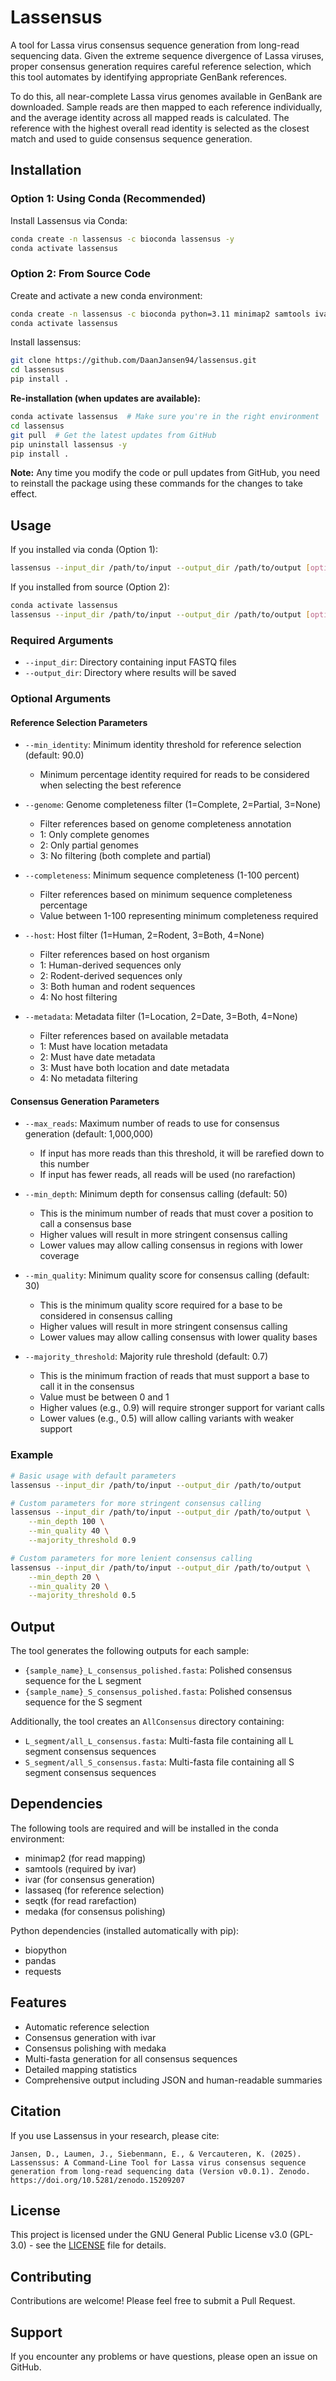 # Lassensus
A tool for Lassa virus consensus sequence generation from long-read sequencing data. Given the extreme sequence divergence of Lassa viruses, proper consensus generation requires careful reference selection, which this tool automates by identifying appropriate GenBank references.

To do this, all near-complete Lassa virus genomes available in GenBank are downloaded. Sample reads are then mapped to each reference individually, and the average identity across all mapped reads is calculated. The reference with the highest overall read identity is selected as the closest match and used to guide consensus sequence generation.

## Installation

### Option 1: Using Conda (Recommended)
Install Lassensus via Conda:

```bash
conda create -n lassensus -c bioconda lassensus -y
conda activate lassensus
```

### Option 2: From Source Code
Create and activate a new conda environment:

```bash
conda create -n lassensus -c bioconda python=3.11 minimap2 samtools ivar lassaseq seqtk medaka -y
conda activate lassensus
```

Install lassensus:

```bash
git clone https://github.com/DaanJansen94/lassensus.git
cd lassensus
pip install .
```

**Re-installation (when updates are available):**

```bash
conda activate lassensus  # Make sure you're in the right environment
cd lassensus
git pull  # Get the latest updates from GitHub
pip uninstall lassensus -y
pip install .
```

**Note:** Any time you modify the code or pull updates from GitHub, you need to reinstall the package using these commands for the changes to take effect.

## Usage

If you installed via conda (Option 1):
```bash
lassensus --input_dir /path/to/input --output_dir /path/to/output [options]
```

If you installed from source (Option 2):
```bash
conda activate lassensus
lassensus --input_dir /path/to/input --output_dir /path/to/output [options]
```

### Required Arguments

- `--input_dir`: Directory containing input FASTQ files
- `--output_dir`: Directory where results will be saved

### Optional Arguments

#### Reference Selection Parameters

- `--min_identity`: Minimum identity threshold for reference selection (default: 90.0)
  - Minimum percentage identity required for reads to be considered when selecting the best reference

- `--genome`: Genome completeness filter (1=Complete, 2=Partial, 3=None)
  - Filter references based on genome completeness annotation
  - 1: Only complete genomes
  - 2: Only partial genomes  
  - 3: No filtering (both complete and partial)

- `--completeness`: Minimum sequence completeness (1-100 percent)
  - Filter references based on minimum sequence completeness percentage
  - Value between 1-100 representing minimum completeness required

- `--host`: Host filter (1=Human, 2=Rodent, 3=Both, 4=None)
  - Filter references based on host organism
  - 1: Human-derived sequences only
  - 2: Rodent-derived sequences only
  - 3: Both human and rodent sequences
  - 4: No host filtering

- `--metadata`: Metadata filter (1=Location, 2=Date, 3=Both, 4=None)
  - Filter references based on available metadata
  - 1: Must have location metadata
  - 2: Must have date metadata
  - 3: Must have both location and date metadata
  - 4: No metadata filtering

#### Consensus Generation Parameters

- `--max_reads`: Maximum number of reads to use for consensus generation (default: 1,000,000)
  - If input has more reads than this threshold, it will be rarefied down to this number
  - If input has fewer reads, all reads will be used (no rarefaction)

- `--min_depth`: Minimum depth for consensus calling (default: 50)
  - This is the minimum number of reads that must cover a position to call a consensus base
  - Higher values will result in more stringent consensus calling
  - Lower values may allow calling consensus in regions with lower coverage

- `--min_quality`: Minimum quality score for consensus calling (default: 30)
  - This is the minimum quality score required for a base to be considered in consensus calling
  - Higher values will result in more stringent consensus calling
  - Lower values may allow calling consensus with lower quality bases

- `--majority_threshold`: Majority rule threshold (default: 0.7)
  - This is the minimum fraction of reads that must support a base to call it in the consensus
  - Value must be between 0 and 1
  - Higher values (e.g., 0.9) will require stronger support for variant calls
  - Lower values (e.g., 0.5) will allow calling variants with weaker support

### Example

```bash
# Basic usage with default parameters
lassensus --input_dir /path/to/input --output_dir /path/to/output

# Custom parameters for more stringent consensus calling
lassensus --input_dir /path/to/input --output_dir /path/to/output \
    --min_depth 100 \
    --min_quality 40 \
    --majority_threshold 0.9

# Custom parameters for more lenient consensus calling
lassensus --input_dir /path/to/input --output_dir /path/to/output \
    --min_depth 20 \
    --min_quality 20 \
    --majority_threshold 0.5
```

## Output

The tool generates the following outputs for each sample:
- `{sample_name}_L_consensus_polished.fasta`: Polished consensus sequence for the L segment
- `{sample_name}_S_consensus_polished.fasta`: Polished consensus sequence for the S segment

Additionally, the tool creates an `AllConsensus` directory containing:
- `L_segment/all_L_consensus.fasta`: Multi-fasta file containing all L segment consensus sequences
- `S_segment/all_S_consensus.fasta`: Multi-fasta file containing all S segment consensus sequences

## Dependencies

The following tools are required and will be installed in the conda environment:
- minimap2 (for read mapping)
- samtools (required by ivar)
- ivar (for consensus generation)
- lassaseq (for reference selection)
- seqtk (for read rarefaction)
- medaka (for consensus polishing)

Python dependencies (installed automatically with pip):
- biopython
- pandas
- requests

## Features
- Automatic reference selection
- Consensus generation with ivar
- Consensus polishing with medaka
- Multi-fasta generation for all consensus sequences
- Detailed mapping statistics
- Comprehensive output including JSON and human-readable summaries

## Citation

If you use Lassensus in your research, please cite:

```
Jansen, D., Laumen, J., Siebenmann, E., & Vercauteren, K. (2025). Lassenssus: A Command-Line Tool for Lassa virus consensus sequence generation from long-read sequencing data (Version v0.0.1). Zenodo. https://doi.org/10.5281/zenodo.15209207
```

## License

This project is licensed under the GNU General Public License v3.0 (GPL-3.0) - see the [LICENSE](LICENSE) file for details.

## Contributing

Contributions are welcome! Please feel free to submit a Pull Request.

## Support

If you encounter any problems or have questions, please open an issue on GitHub.
